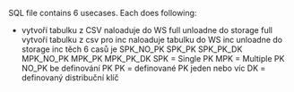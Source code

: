 SQL file contains 6 usecases. Each does following:
- vytvoří tabulku z CSV
naloaduje do WS full
unloadne do storage full
vytvoří tabulku z csv pro inc
naloaduje tabulku do WS inc
unloadne do storage inc
těch 6 casů je
SPK_NO_PK
SPK_PK
SPK_PK_DK
MPK_NO_PK
MPK_PK
MPK_PK_DK
SPK = Single PK
MPK = Multiple PK
NO_PK be definování PK
PK = definované PK jeden nebo víc
DK = definovaný distribuční klíč